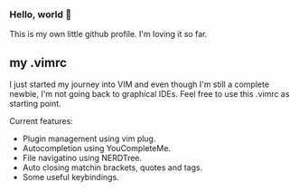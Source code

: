 ### Hello, world 👋

This is my own little github profile. I'm loving it so far. 

## my .vimrc
I just started my journey into VIM and even though I'm still a complete newbie, I'm not going back to graphical IDEs. Feel free to use this .vimrc as starting point. 

Current features:
- Plugin management using vim plug.
- Autocompletion using YouCompleteMe.
- File navigatino using NERDTree.
- Auto closing matchin brackets, quotes and tags.
- Some useful keybindings.

<!--
**ariromerog/ariromerog** is a ✨ _special_ ✨ repository because its `README.md` (this file) appears on your GitHub profile.

Here are some ideas to get you started:

- 🔭 I’m currently working on ...
- 🌱 I’m currently learning ...
- 👯 I’m looking to collaborate on ...
- 🤔 I’m looking for help with ...
- 💬 Ask me about ...
- 📫 How to reach me: ...
- 😄 Pronouns: ...
- ⚡ Fun fact: ...
-->
